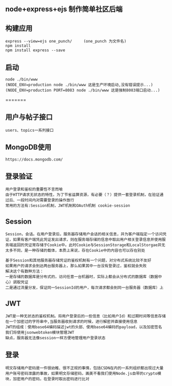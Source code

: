 ## node+express+ejs 制作简单社区后端

## 构建应用 
    express --view=ejs one_punch/     (one_punch 为文件名)
    npm install
    npm install express --save
    
## 启动
    node ./bin/www
    (NODE_ENV=production node ./bin/www 这是生产环境启动,没有错误提示...)
    (NODE_ENV=production PORT=8083 node ./bin/www 这是强制8083端口启动...)
    
    
=======
## 用户与帖子接口
    users、topics一系列接口

## MongoDB使用
    https://docs.mongodb.com/
    
## 登录验证
    用户登录和鉴权的重要性不言而喻
    由于HTTP请求无状态的特性，为了节省运算资源，有必要（？）提供一套登录机制，在验证通过后、一段时间内对需要登录的操作放行
    常用的方法有:Session机制，JWT机制和OAuth机制 cookie-session

## Session
    Session，会话。在用户登录后，服务器存储用户会话的相关信息，并为客户端指定一个访问凭证，如果有客户端凭此凭证发出请求，则在服务端存储的信息中取出用户相关登录信息并使用服务端返回的凭证常存储于Cookie中。此时Cookie与SessionStorage和LocalStorgae并无太多不同，是一种存储的载体，本质上来说，存在Cookie中的内容也可以存在别处
    
    基于Session和其他服务器存储凭证的鉴权机制有一个问题，对分布式系统比较不友好
    如果用户的请求会到达两台服务器上，那么如果其中一台没有登录过，鉴权就会失败
    解决这个有数种方法：
    一是存储的数据库是分布式的，访问任意一台机器时，实际上都会从分布式的数据库（数据中心）调取凭证
    二是通过流量分发，保证同一SessionId的用户，每次请求都会到同一台服务器（数据库）上

## JWT
    JWT是一种无状态的鉴权机制。将用户登录后的一些信息（比如用户Id）和过期时间等信息存储在一个加密过的字符串中,当服务器收到请求的时候，进行解密并直接使用信息
    JWT的组成：使用base64编码描述jwt的头部、使用base64编码的payload，以及加密签名
    我们将使用jsonwebtoken模块管理JWT
    缺点，服务器无法像session一样方便地管理用户登录状态

## 登录
    明文存储用户密码是一件很幼稚、很不正规的事情，包括CSDN在内的一系列组织都出现过大量用户账号密码泄露的事故，如果明文存储密码，画美不看我们使用Node.js自带的crypto模块，加密用户的密码，在登录时取出密码进行比对
    
    

